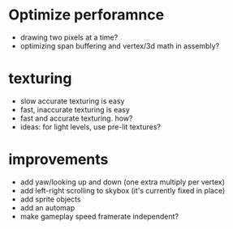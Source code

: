 # Optimize perforamnce
- drawing two pixels at a time?
- optimizing span buffering and vertex/3d math in assembly?

  
# texturing 
- slow accurate texturing is easy
- fast, inaccurate texturing is easy
- fast and accurate texturing. how?
- ideas: for light levels, use pre-lit textures?

# improvements 
- add yaw/looking up and down (one extra multiply per vertex)
- add left-right scrolling to skybox (it's currently fixed in place) 
- add sprite objects
- add an automap
- make gameplay speed framerate independent?
